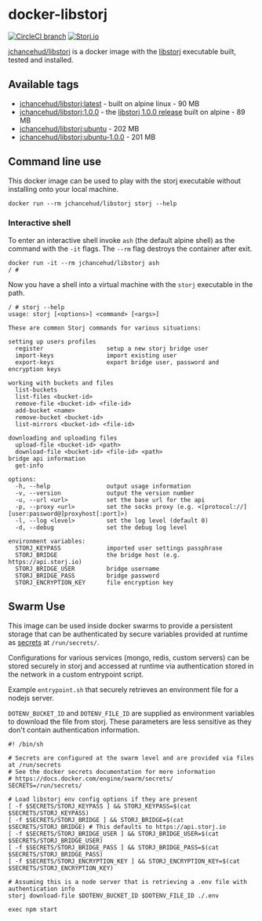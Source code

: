 # docker-libstorj

[![CircleCI branch](https://img.shields.io/circleci/project/github/JChanceHud/docker-libstorj/master.svg)](https://circleci.com/gh/JChanceHud/docker-libstorj)
[![Storj.io](https://storj.io/img/storj-badge.svg)](https://storj.io)

[jchancehud/libstorj](https://hub.docker.com/r/jchancehud/libstorj/) is a docker image with the [libstorj](https://github.com/Storj/libstorj) executable built, tested and installed.

## Available tags

- [jchancehud/libstorj:latest](https://github.com/JChanceHud/docker-libstorj/blob/master/Dockerfile) - built on alpine linux - 90 MB
- [jchancehud/libstorj:1.0.0](https://github.com/JChanceHud/docker-libstorj/blob/1.0.0/Dockerfile) - the [libstorj 1.0.0 release](https://github.com/Storj/libstorj/tree/1.0.0) built on alpine - 89 MB
- [jchancehud/libstorj:ubuntu](https://github.com/JChanceHud/docker-libstorj/blob/master/ubuntu/Dockerfile) - 202 MB
- [jchancehud/libstorj:ubuntu-1.0.0](https://github.com/JChanceHud/docker-libstorj/blob/1.0.0/ubuntu/Dockerfile) - 201 MB

## Command line use

This docker image can be used to play with the storj executable without installing onto your local machine.

```
docker run --rm jchancehud/libstorj storj --help
```

### Interactive shell

To enter an interactive shell invoke `ash` (the default alpine shell) as the command with the `-it` flags. The `--rm` flag destroys the container after exit.

```
docker run -it --rm jchancehud/libstorj ash
/ #
```

Now you have a shell into a virtual machine with the `storj` executable in the path.

```
/ # storj --help
usage: storj [<options>] <command> [<args>]

These are common Storj commands for various situations:

setting up users profiles
  register                  setup a new storj bridge user
  import-keys               import existing user
  export-keys               export bridge user, password and encryption keys

working with buckets and files
  list-buckets
  list-files <bucket-id>
  remove-file <bucket-id> <file-id>
  add-bucket <name>
  remove-bucket <bucket-id>
  list-mirrors <bucket-id> <file-id>

downloading and uploading files
  upload-file <bucket-id> <path>
  download-file <bucket-id> <file-id> <path>
bridge api information
  get-info

options:
  -h, --help                output usage information
  -v, --version             output the version number
  -u, --url <url>           set the base url for the api
  -p, --proxy <url>         set the socks proxy (e.g. <[protocol://][user:password@]proxyhost[:port]>)
  -l, --log <level>         set the log level (default 0)
  -d, --debug               set the debug log level

environment variables:
  STORJ_KEYPASS             imported user settings passphrase
  STORJ_BRIDGE              the bridge host (e.g. https://api.storj.io)
  STORJ_BRIDGE_USER         bridge username
  STORJ_BRIDGE_PASS         bridge password
  STORJ_ENCRYPTION_KEY      file encryption key
```

## Swarm Use

This image can be used inside docker swarms to provide a persistent storage that can be authenticated by secure variables provided at runtime as [secrets](https://docs.docker.com/engine/swarm/secrets/) at `/run/secrets/`.

Configurations for various services (mongo, redis, custom servers) can be stored securely in storj and accessed at runtime via authentication stored in the network in a custom entrypoint script.

Example `entrypoint.sh` that securely retrieves an environment file for a nodejs server.

`DOTENV_BUCKET_ID` and `DOTENV_FILE_ID` are supplied as environment variables to download the file from storj. These parameters are less sensitive as they don't contain authentication information.

```
#! /bin/sh

# Secrets are configured at the swarm level and are provided via files at /run/secrets
# See the docker secrets documentation for more information
# https://docs.docker.com/engine/swarm/secrets/
SECRETS=/run/secrets/

# Load libstorj env config options if they are present
[ -f $SECRETS/STORJ_KEYPASS ] && STORJ_KEYPASS=$(cat $SECRETS/STORJ_KEYPASS)
[ -f $SECRETS/STORJ_BRIDGE ] && STORJ_BRIDGE=$(cat $SECRETS/STORJ_BRIDGE) # This defaults to https://api.storj.io
[ -f $SECRETS/STORJ_BRIDGE_USER ] && STORJ_BRIDGE_USER=$(cat $SECRETS/STORJ_BRIDGE_USER)
[ -f $SECRETS/STORJ_BRIDGE_PASS ] && STORJ_BRIDGE_PASS=$(cat $SECRETS/STORJ_BRIDGE_PASS)
[ -f $SECRETS/STORJ_ENCRYPTION_KEY ] && STORJ_ENCRYPTION_KEY=$(cat $SECRETS/STORJ_ENCRYPTION_KEY)

# Assuming this is a node server that is retrieving a .env file with authentication info
storj download-file $DOTENV_BUCKET_ID $DOTENV_FILE_ID ./.env

exec npm start
```
